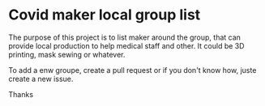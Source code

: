 # Covid maker local group list

The purpose of this project is to list maker around the group, that can provide local production to help medical staff and other. It could be 3D printing, mask sewing or whatever.

To add a enw groupe, create a pull request or if you don't know how, juste create a new issue.

Thanks

